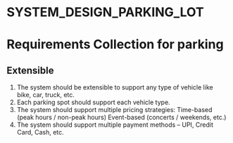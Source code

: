 # SYSTEM_DESIGN_PARKING_LOT

# Requirements Collection for parking
## Extensible
 1. The system should be extensible to support any type of vehicle like bike, car, truck, etc.
 2. Each parking spot should support each vehicle type.
 3. The system should support multiple pricing strategies:
     Time-based (peak hours / non-peak hours)
     Event-based (concerts / weekends, etc.)
 4. The system should support multiple payment methods – UPI, Credit Card, Cash, etc.
